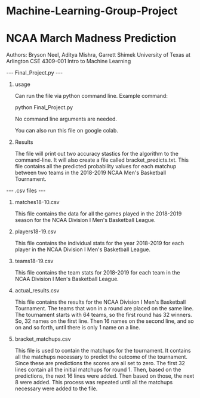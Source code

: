 # Machine-Learning-Group-Project
# NCAA March Madness Prediction
Authors: Bryson Neel, Aditya Mishra, Garrett Shimek
University of Texas at Arlington
CSE 4309-001 Intro to Machine Learning

--- Final_Project.py ---

1. usage

	Can run the file via python command line. Example command:

	python Final_Project.py 

	No command line arguments are needed.

	You can also run this file on google colab.

2. Results

	The file will print out two accuracy stastics for the algorithm to the command-line. It will also create a file
	called bracket_predicts.txt. This file contains all the predicted probability values for each matchup 
	between two teams	in the 2018-2019 NCAA Men's Basketball Tournament.


--- .csv files ---
1. matches18-10.csv
	
	This file contains the data for all the games played in the 2018-2019
	season for the NCAA Division I Men's Basketball League.

2. players18-19.csv

	This file contains the individual stats for the year 2018-2019 for each player in the
	NCAA Division I Men's Basketball League.

3. teams18-19.csv

	This file contains the team stats for 2018-2019 for each team in the 
	NCAA Division I Men's Basketball League.

4. actual_results.csv

	This file contains the results for the NCAA Division I Men's Basketball Tournament.
	The teams that won in a round are placed on the same line.
	The tournament starts with 64 teams, so the first round has 32 winners. So, 32 names
	on the first line. Then 16 names on the second line, and so on and so forth, until 
	there is only 1 name on a line.

5. bracket_matchups.csv

	This file is used to contain the matchups for the tournament. It contains
	all the matchups necessary to predict the outcome of the tournament. Since these are predictions
	the scores are all set to zero. The first 32 lines contain all the initial matchups for round 1.
	Then, based on the predictions, the next 16 lines were added. Then based on those, the next 8 were 
	added. This process was repeated until all the matchups necessary were added to the file.

